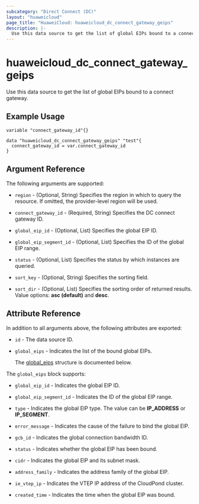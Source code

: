 ```yaml
---
subcategory: "Direct Connect (DC)"
layout: "huaweicloud"
page_title: "HuaweiCloud: huaweicloud_dc_connect_gateway_geips"
description: |-
  Use this data source to get the list of global EIPs bound to a connect gateway.
---
```


# huaweicloud_dc_connect_gateway_geips

Use this data source to get the list of global EIPs bound to a connect gateway.

## Example Usage

```hcl
variable "connect_gateway_id"{}

data "huaweicloud_dc_connect_gateway_geips" "test"{
  connect_gateway_id = var.connect_gateway_id
}
```

## Argument Reference

The following arguments are supported:

* `region` - (Optional, String) Specifies the region in which to query the resource.
  If omitted, the provider-level region will be used.

* `connect_gateway_id` - (Required, String) Specifies the DC connect gateway ID.

* `global_eip_id` - (Optional, List) Specifies the global EIP ID.

* `global_eip_segment_id` - (Optional, List) Specifies the ID of the global EIP range.

* `status` - (Optional, List) Specifies the status by which instances are queried.

* `sort_key` - (Optional, String) Specifies the sorting field.

* `sort_dir` - (Optional, List) Specifies the sorting order of returned results.
  Value options: **asc (default)** and **desc**.

## Attribute Reference

In addition to all arguments above, the following attributes are exported:

* `id` - The data source ID.

* `global_eips` - Indicates the list of the bound global EIPs.

  The [global_eips](#global_eips_struct) structure is documented below.

<a name="global_eips_struct"></a>
The `global_eips` block supports:

* `global_eip_id` - Indicates the global EIP ID.

* `global_eip_segment_id` - Indicates the ID of the global EIP range.

* `type` - Indicates the global EIP type.
  The value can be **IP_ADDRESS** or **IP_SEGMENT**.

* `error_message` - Indicates the cause of the failure to bind the global EIP.

* `gcb_id` - Indicates the global connection bandwidth ID.

* `status` - Indicates whether the global EIP has been bound.

* `cidr` - Indicates the global EIP and its subnet mask.

* `address_family` - Indicates the address family of the global EIP.

* `ie_vtep_ip` - Indicates the VTEP IP address of the CloudPond cluster.

* `created_time` - Indicates the time when the global EIP was bound.
